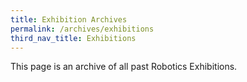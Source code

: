 ```yaml
---
title: Exhibition Archives
permalink: /archives/exhibitions
third_nav_title: Exhibitions
---
```

This page is an archive of all past Robotics Exhibitions.